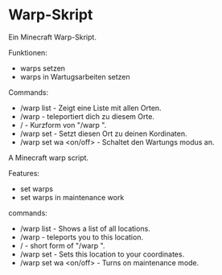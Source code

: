 # Warp-Skript
Ein Minecraft Warp-Skript.

Funktionen:
- warps setzen
- warps in Wartugsarbeiten setzen

Commands:
- /warp list - Zeigt eine Liste mit allen Orten.
- /warp <Ort> - teleportiert dich zu diesem Orte.
- /<ort> - Kurzform  von "/warp <Ort>".
- /warp set <Ort> - Setzt diesen Ort zu deinen Kordinaten.
- /warp set <ort> wa <on/off> - Schaltet den Wartungs modus an.



A Minecraft warp script.

Features:
- set warps
- set warps in maintenance work

commands:
- /warp list - Shows a list of all locations.
- /warp <location> - teleports you to this location.
- /<location> - short form of "/warp <location>".
- /warp set <location> - Sets this location to your coordinates.
- /warp set <ort> wa <on/off> - Turns on maintenance mode.
